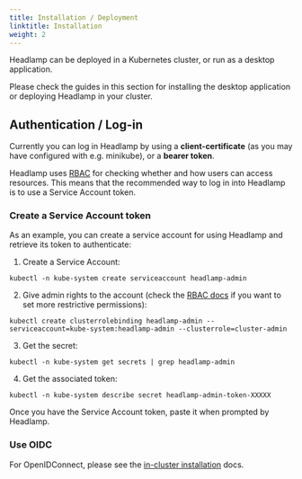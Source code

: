 ```yaml
---
title: Installation / Deployment
linktitle: Installation
weight: 2
---
```


Headlamp can be deployed in a Kubernetes cluster, or run as a desktop application.

Please check the guides in this section for installing the desktop application
or deploying Headlamp in your cluster.

## Authentication / Log-in

Currently you can log in Headlamp by using a **client-certificate** (as you may have configured with e.g. minikube), or a **bearer token**.

Headlamp uses [RBAC](https://kubernetes.io/docs/reference/access-authn-authz/rbac) for checking whether and how users can access resources. This means that the
recommended way to log in into Headlamp is to use a Service Account token.

### Create a Service Account token

As an example, you can create a service account for using Headlamp and retrieve its token to
authenticate:

1. Create a Service Account:

```shell
kubectl -n kube-system create serviceaccount headlamp-admin
```

2. Give admin rights to the account (check the
[RBAC docs](https://kubernetes.io/docs/reference/access-authn-authz/rbac) if you want to set more
restrictive permissions):

```shell
kubectl create clusterrolebinding headlamp-admin --serviceaccount=kube-system:headlamp-admin --clusterrole=cluster-admin
```

3. Get the secret:

```shell
kubectl -n kube-system get secrets | grep headlamp-admin
```

4. Get the associated token:

```shell
kubectl -n kube-system describe secret headlamp-admin-token-XXXXX
```

Once you have the Service Account token, paste it when prompted by Headlamp.

### Use OIDC

For OpenIDConnect, please see the [in-cluster installation](./in-cluster.md#accessing-using-oidc) docs.
